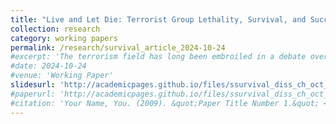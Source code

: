 ```yaml
---
title: "Live and Let Die: Terrorist Group Lethality, Survival, and Success"
collection: research
category: working papers
permalink: /research/survival_article_2024-10-24
#excerpt: 'The terrorism field has long been embroiled in a debate over whether terrorism is an effective coercive tactic. Some argue that terrorism is effective because groups choose the best method available in order to achieve their goals, while others argue that terrorists do not achieve their long-term goals. Missing from this debate is the distinction between key organizational attributes that may benefit or hinder success. This study examines organizational lethality as one such attribute and examines the impact that it has on group success. I show that there is a nonlinear relationship between lethality, success, and failure. Moderate levels of lethality are where groups are most likely to see success, but this is also when they are most likely to be forcibly eliminated.'
#date: 2024-10-24
#venue: 'Working Paper'
slidesurl: 'http://academicpages.github.io/files/ssurvival_diss_ch_oct_2024.pdf'
#paperurl: 'http://academicpages.github.io/files/ssurvival_diss_ch_oct_2024.pdf'
#citation: 'Your Name, You. (2009). &quot;Paper Title Number 1.&quot; <i>Journal 1</i>. 1(1).'
---
```

